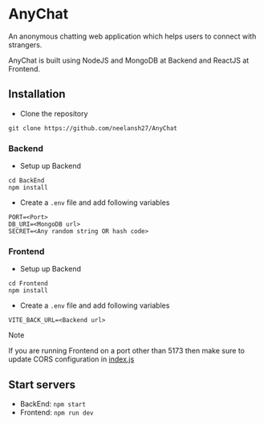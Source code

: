 # AnyChat

An anonymous chatting web application which helps users to connect with strangers. 

AnyChat is built using NodeJS and MongoDB at Backend and ReactJS at Frontend.

## Installation

- Clone the repository
```
git clone https://github.com/neelansh27/AnyChat
```

### Backend

- Setup up Backend

```
cd BackEnd 
npm install 
```
- Create a `.env` file and add following variables

```
PORT=<Port>
DB_URI=<MongoDB url>
SECRET=<Any random string OR hash code>
```

###  Frontend

- Setup up Backend

```
cd Frontend 
npm install 
```

- Create a `.env` file and add following variables
```
VITE_BACK_URL=<Backend url>
```

> [!NOTE]  
> If you are running Frontend on a port other than 5173 then make sure to update CORS configuration in [index.js](BackEnd/index.js#L17)

## Start servers

- BackEnd: `npm start`
- Frontend: `npm run dev`
